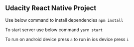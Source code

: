 ## Udacity React Native Project

Use below command to install dependencies
```npm install```

To start server use below command
```yarn start```

To run on android device press `a` to run in ios device press `i`




